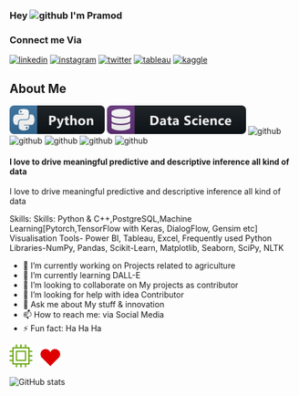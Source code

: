 ### Hey <img src='https://github.com/TheDudeThatCode/TheDudeThatCode/blob/master/Assets/Hi.gif' alt='github' height='40'>  I'm Pramod 

### Connect me Via

 [<img src='https://cdn.jsdelivr.net/npm/simple-icons@3.0.1/icons/linkedin.svg' alt='linkedin' height='40'>](https://www.linkedin.com/in/pramodkumar018/)  [<img src='https://cdn.jsdelivr.net/npm/simple-icons@3.0.1/icons/instagram.svg' alt='instagram' height='40'>](https://www.instagram.com/i_am_r.d.pramod/)  [<img src='https://cdn.jsdelivr.net/npm/simple-icons@3.0.1/icons/twitter.svg' alt='twitter' height='40'>](https://twitter.com/mrdpramod)  [<img src='https://cdn.jsdelivr.net/npm/simple-icons@3.0.1/icons/tableau.svg' alt='tableau' height='40'>](https://public.tableau.com/profile/pramod.kumar6781#!/)  [<img src='https://cdn.jsdelivr.net/npm/simple-icons@3.0.1/icons/kaggle.svg' alt='kaggle' height='40'>](https://www.kaggle.com/pramodkumar018)  


## About Me 

<img src='https://raw.githubusercontent.com/8bithemant/8bithemant/master/svg/dev/languages/python.svg' alt='github' height='50'>        <img src='https://raw.githubusercontent.com/8bithemant/8bithemant/master/svg/dev/misc/datascience.svg' alt='github' height='50'>             <img src='https://miro.medium.com/max/700/1*rFW4kjSDfM_SFYe0wghe4Q.png' alt='github' height='50'>                    <img src='https://upload.wikimedia.org/wikipedia/commons/3/31/NumPy_logo_2020.svg' alt='github' height='50'>         <img src='https://upload.wikimedia.org/wikipedia/commons/0/05/Scikit_learn_logo_small.svg' alt='github' height='50'> <img src='https://upload.wikimedia.org/wikipedia/en/5/56/Matplotlib_logo.svg' alt='github' height='50'>               <img src='https://github.com/marclelijveld/Power-BI-Icons/blob/main/PNG/PowerBI.png' alt='github' height='50'>                              

#### I love to drive meaningful predictive and descriptive inference all kind of data
I love to drive meaningful predictive and descriptive inference all kind of data

Skills: Skills: Python & C++,PostgreSQL,Machine Learning[Pytorch,TensorFlow with Keras, DialogFlow, Gensim etc] Visualisation Tools- Power BI, Tableau, Excel, Frequently used Python Libraries-NumPy, Pandas, Scikit-Learn, Matplotlib, Seaborn, SciPy, NLTK

- 🔭 I’m currently working on Projects related to agriculture  
- 🌱 I’m currently learning DALL-E 
- 👯 I’m looking to collaborate on My projects as contributor  
- 🤔 I’m looking for help with idea Contributor  
- 💬 Ask me about My stuff & innovation  
- 📫 How to reach me: via Social Media  
- ⚡ Fun fact: Ha Ha Ha  






<a href='https://docs.github.com/en/developers'><img src='https://raw.githubusercontent.com/acervenky/animated-github-badges/master/assets/devbadge.gif' width='40' height='40'></a> <a href='https://docs.github.com/en/github/supporting-the-open-source-community-with-github-sponsors'><img src='https://raw.githubusercontent.com/acervenky/animated-github-badges/master/assets/sponsorbadge.gif' width='35' height='35'></a> 

![GitHub stats](https://github-readme-stats.vercel.app/api?username=PramodKumarMisra&show_icons=true)  


